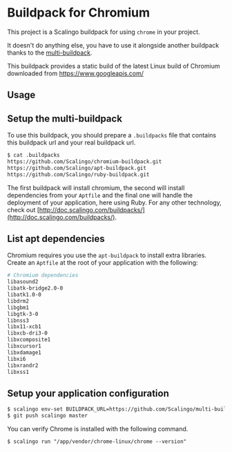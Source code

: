 # Buildpack for Chromium

This project is a Scalingo buildpack for using `chrome` in your project.

It doesn't do anything else, you have to use it alongside another buildpack
thanks to the [multi-buildpack](https://github.com/Scalingo/multi-buildpack).

This buildpack provides a static build of the latest Linux build of Chromium
downloaded from https://www.googleapis.com/

Usage
-----

## Setup the multi-buildpack

To use this buildpack, you should prepare a `.buildpacks` file that contains
this buildpack url and your real buildpack url.

```sh
$ cat .buildpacks
https://github.com/Scalingo/chromium-buildpack.git
https://github.com/Scalingo/apt-buildpack.git
https://github.com/Scalingo/ruby-buildpack.git
```

The first buildpack will install chromium, the second will install dependencies from your `Aptfile` and the final one will handle the deployment of your
application, here using Ruby. For any other technology, check out
[http://doc.scalingo.com/buildpacks/](http://doc.scalingo.com/buildpacks/).

## List apt dependencies

Chromium requires you use the `apt-buildpack` to install extra libraries. Create
an `Aptfile` at the root of your application with the following:

```sh
# Chromium dependencies
libasound2
libatk-bridge2.0-0
libatk1.0-0
libdrm2
libgbm1
libgtk-3-0
libnss3
libx11-xcb1
libxcb-dri3-0
libxcomposite1
libxcursor1
libxdamage1
libxi6
libxrandr2
libxss1
```

## Setup your application configuration

```sh
$ scalingo env-set BUILDPACK_URL=https://github.com/Scalingo/multi-buildpack.git
$ git push scalingo master
```

You can verify Chrome is installed with the following command.

```
$ scalingo run "/app/vendor/chrome-linux/chrome --version"
```
